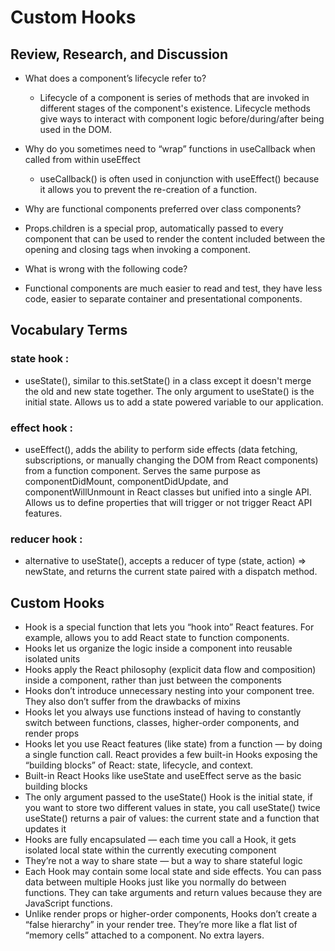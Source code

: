 # Custom Hooks

## Review, Research, and Discussion

- What does a component’s lifecycle refer to?
  -  Lifecycle of a component is series of methods that are invoked in different stages of the component's existence. Lifecycle methods give ways to interact with component logic before/during/after being used in the DOM.
  
- Why do you sometimes need to “wrap” functions in useCallback when called from within useEffect
  - useCallback() is often used in conjunction with useEffect() because it allows you to prevent the re-creation of a function.

- Why are functional components preferred over class components?
 - Props.children is a special prop, automatically passed to every component that can be used to render the content included between the opening and closing tags when invoking a component. 

- What is wrong with the following code?
 - Functional components are much easier to read and test, they have less code, easier to separate container and presentational components.




## Vocabulary Terms

### state hook :
  - useState(), similar to this.setState() in a class except it doesn't merge the old and new state together. The only argument to useState() is the initial state. Allows us to add a state powered variable to our application.
### effect hook :
  - useEffect(), adds the ability to perform side effects (data fetching, subscriptions, or manually changing the DOM from React components) from a function component. Serves the same purpose as componentDidMount, componentDidUpdate, and componentWillUnmount in React classes but unified into a single API. Allows us to define properties that will trigger or not trigger React API features.
### reducer hook :
  -  alternative to useState(), accepts a reducer of type (state, action) => newState, and returns the current state paired with a dispatch method.



## Custom Hooks

- Hook is a special function that lets you “hook into” React features. For example, allows you to add React state to function components.
- Hooks let us organize the logic inside a component into reusable isolated units
- Hooks apply the React philosophy (explicit data flow and composition) inside a component, rather than just between the components
- Hooks don’t introduce unnecessary nesting into your component tree. They also don’t suffer from the drawbacks of mixins
- Hooks let you always use functions instead of having to constantly switch between functions, classes, higher-order components, and render props
- Hooks let you use React features (like state) from a function — by doing a single function call. React provides a few built-in Hooks exposing the “building blocks” of React: state, lifecycle, and context.
- Built-in React Hooks like useState and useEffect serve as the basic building blocks
- The only argument passed to the useState() Hook is the initial state, if you want to store two different values in state, you call useState() twice
useState() returns a pair of values: the current state and a function that updates it
- Hooks are fully encapsulated — each time you call a Hook, it gets isolated local state within the currently executing component
- They’re not a way to share state — but a way to share stateful logic
- Each Hook may contain some local state and side effects. You can pass data between multiple Hooks just like you normally do between functions. They can take arguments and return values because they are JavaScript functions.
- Unlike render props or higher-order components, Hooks don’t create a “false hierarchy” in your render tree. They’re more like a flat list of “memory cells” attached to a component. No extra layers.
